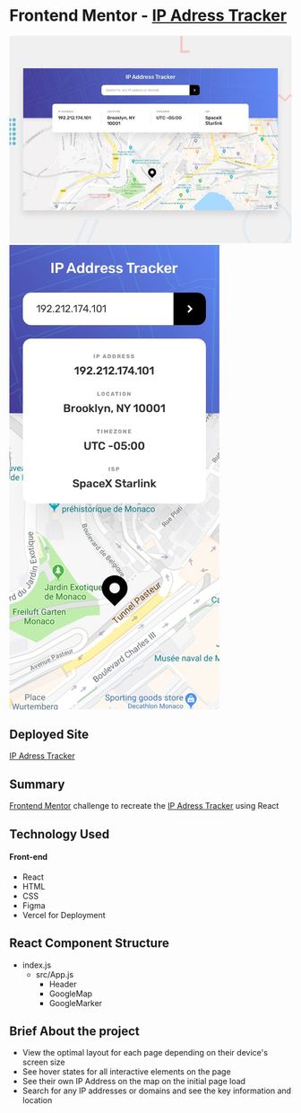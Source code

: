 # Frontend Mentor - [IP Adress Tracker](https://www.frontendmentor.io/challenges/ip-address-tracker-I8-0yYAH0)

![Design preview for the Desktop IP Adress Tracker coding challenge](./src/designs/desktop-preview.jpg)
![Design preview for the Mobile IP Adress Tracker coding challenge](./src/designs/mobile-design.jpg)


## Deployed Site
[IP Adress Tracker](https://advice-generator-website.vercel.app/)

## Summary

[Frontend Mentor](https://www.frontendmentor.io) challenge to recreate the [IP Adress Tracker](https://www.frontendmentor.io/challenges/ip-address-tracker-I8-0yYAH0) using React


## Technology Used
#### Front-end
- React
- HTML
- CSS
- Figma
- Vercel for Deployment

## React Component Structure
- index.js
    - src/App.js
        - Header 
        - GoogleMap
        - GoogleMarker
        
## Brief About the project

- View the optimal layout for each page depending on their device's screen size
- See hover states for all interactive elements on the page
- See their own IP Address on the map on the initial page load
- Search for any IP addresses or domains and see the key information and location
